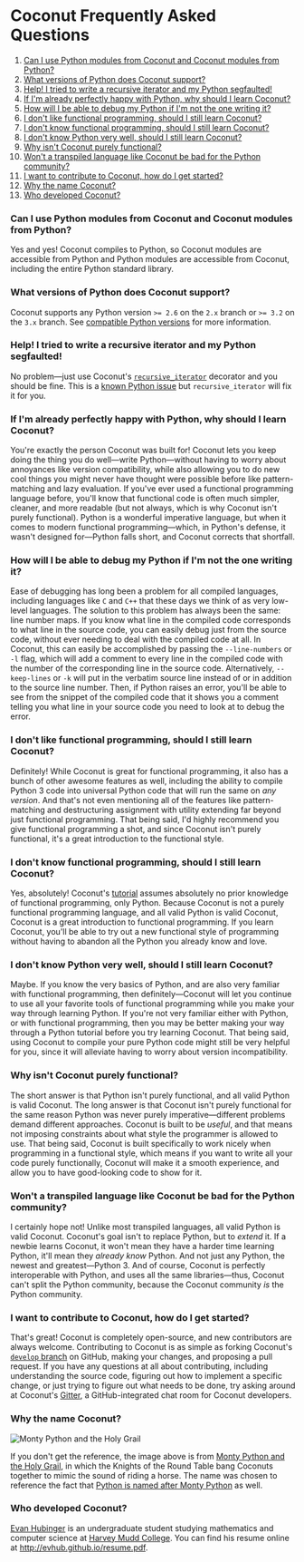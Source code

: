 # Coconut Frequently Asked Questions

<!-- MarkdownTOC -->

1. [Can I use Python modules from Coconut and Coconut modules from Python?](#can-i-use-python-modules-from-coconut-and-coconut-modules-from-python)
1. [What versions of Python does Coconut support?](#what-versions-of-python-does-coconut-support)
1. [Help! I tried to write a recursive iterator and my Python segfaulted!](#help-i-tried-to-write-a-recursive-iterator-and-my-python-segfaulted)
1. [If I'm already perfectly happy with Python, why should I learn Coconut?](#if-im-already-perfectly-happy-with-python-why-should-i-learn-coconut)
1. [How will I be able to debug my Python if I'm not the one writing it?](#how-will-i-be-able-to-debug-my-python-if-im-not-the-one-writing-it)
1. [I don't like functional programming, should I still learn Coconut?](#i-dont-like-functional-programming-should-i-still-learn-coconut)
1. [I don't know functional programming, should I still learn Coconut?](#i-dont-know-functional-programming-should-i-still-learn-coconut)
1. [I don't know Python very well, should I still learn Coconut?](#i-dont-know-python-very-well-should-i-still-learn-coconut)
1. [Why isn't Coconut purely functional?](#why-isnt-coconut-purely-functional)
1. [Won't a transpiled language like Coconut be bad for the Python community?](#wont-a-transpiled-language-like-coconut-be-bad-for-the-python-community)
1. [I want to contribute to Coconut, how do I get started?](#i-want-to-contribute-to-coconut-how-do-i-get-started)
1. [Why the name Coconut?](#why-the-name-coconut)
1. [Who developed Coconut?](#who-developed-coconut)

<!-- /MarkdownTOC -->

### Can I use Python modules from Coconut and Coconut modules from Python?

Yes and yes! Coconut compiles to Python, so Coconut modules are accessible from Python and Python modules are accessible from Coconut, including the entire Python standard library.

### What versions of Python does Coconut support?

Coconut supports any Python version `>= 2.6` on the `2.x` branch or `>= 3.2` on the `3.x` branch. See [compatible Python versions](http://coconut.readthedocs.io/en/master/DOCS.html#compatible-python-versions) for more information.

### Help! I tried to write a recursive iterator and my Python segfaulted!

No problem—just use Coconut's [`recursive_iterator`](http://coconut.readthedocs.io/en/master/DOCS.html#recursive_iterator) decorator and you should be fine. This is a [known Python issue](http://bugs.python.org/issue14010) but `recursive_iterator` will fix it for you.

### If I'm already perfectly happy with Python, why should I learn Coconut?

You're exactly the person Coconut was built for! Coconut lets you keep doing the thing you do well—write Python—without having to worry about annoyances like version compatibility, while also allowing you to do new cool things you might never have thought were possible before like pattern-matching and lazy evaluation. If you've ever used a functional programming language before, you'll know that functional code is often much simpler, cleaner, and more readable (but not always, which is why Coconut isn't purely functional). Python is a wonderful imperative language, but when it comes to modern functional programming—which, in Python's defense, it wasn't designed for—Python falls short, and Coconut corrects that shortfall.

### How will I be able to debug my Python if I'm not the one writing it?

Ease of debugging has long been a problem for all compiled languages, including languages like `C` and `C++` that these days we think of as very low-level languages. The solution to this problem has always been the same: line number maps. If you know what line in the compiled code corresponds to what line in the source code, you can easily debug just from the source code, without ever needing to deal with the compiled code at all. In Coconut, this can easily be accomplished by passing the `--line-numbers` or `-l` flag, which will add a comment to every line in the compiled code with the number of the corresponding line in the source code. Alternatively, `--keep-lines` or `-k` will put in the verbatim source line instead of or in addition to the source line number. Then, if Python raises an error, you'll be able to see from the snippet of the compiled code that it shows you a comment telling you what line in your source code you need to look at to debug the error.

### I don't like functional programming, should I still learn Coconut?

Definitely! While Coconut is great for functional programming, it also has a bunch of other awesome features as well, including the ability to compile Python 3 code into universal Python code that will run the same on _any version_. And that's not even mentioning all of the features like pattern-matching and destructuring assignment with utility extending far beyond just functional programming. That being said, I'd highly recommend you give functional programming a shot, and since Coconut isn't purely functional, it's a great introduction to the functional style.

### I don't know functional programming, should I still learn Coconut?

Yes, absolutely! Coconut's [tutorial](http://coconut.readthedocs.io/en/master/HELP.html) assumes absolutely no prior knowledge of functional programming, only Python. Because Coconut is not a purely functional programming language, and all valid Python is valid Coconut, Coconut is a great introduction to functional programming. If you learn Coconut, you'll be able to try out a new functional style of programming without having to abandon all the Python you already know and love.

### I don't know Python very well, should I still learn Coconut?

Maybe. If you know the very basics of Python, and are also very familiar with functional programming, then definitely—Coconut will let you continue to use all your favorite tools of functional programming while you make your way through learning Python. If you're not very familiar either with Python, or with functional programming, then you may be better making your way through a Python tutorial before you try learning Coconut. That being said, using Coconut to compile your pure Python code might still be very helpful for you, since it will alleviate having to worry about version incompatibility.

### Why isn't Coconut purely functional?

The short answer is that Python isn't purely functional, and all valid Python is valid Coconut. The long answer is that Coconut isn't purely functional for the same reason Python was never purely imperative—different problems demand different approaches. Coconut is built to be _useful_, and that means not imposing constraints about what style the programmer is allowed to use. That being said, Coconut is built specifically to work nicely when programming in a functional style, which means if you want to write all your code purely functionally, Coconut will make it a smooth experience, and allow you to have good-looking code to show for it.

### Won't a transpiled language like Coconut be bad for the Python community?

I certainly hope not! Unlike most transpiled languages, all valid Python is valid Coconut. Coconut's goal isn't to replace Python, but to _extend_ it. If a newbie learns Coconut, it won't mean they have a harder time learning Python, it'll mean they _already know_ Python. And not just any Python, the newest and greatest—Python 3. And of course, Coconut is perfectly interoperable with Python, and uses all the same libraries—thus, Coconut can't split the Python community, because the Coconut community _is_ the Python community.

### I want to contribute to Coconut, how do I get started?

That's great! Coconut is completely open-source, and new contributors are always welcome. Contributing to Coconut is as simple as forking Coconut's [`develop` branch](https://github.com/evhub/coconut/tree/develop) on GitHub, making your changes, and proposing a pull request. If you have any questions at all about contributing, including understanding the source code, figuring out how to implement a specific change, or just trying to figure out what needs to be done, try asking around at Coconut's [Gitter](https://gitter.im/evhub/coconut), a GitHub-integrated chat room for Coconut developers.

### Why the name Coconut?

![Monty Python and the Holy Grail](http://i.imgur.com/PoFot.jpg)

If you don't get the reference, the image above is from [Monty Python and the Holy Grail](https://en.wikipedia.org/wiki/Monty_Python_and_the_Holy_Grail), in which the Knights of the Round Table bang Coconuts together to mimic the sound of riding a horse. The name was chosen to reference the fact that [Python is named after Monty Python](https://www.python.org/doc/essays/foreword/) as well.

### Who developed Coconut?

[Evan Hubinger](https://github.com/evhub) is an undergraduate student studying mathematics and computer science at [Harvey Mudd College](https://www.hmc.edu/). You can find his resume online at <http://evhub.github.io/resume.pdf>.
